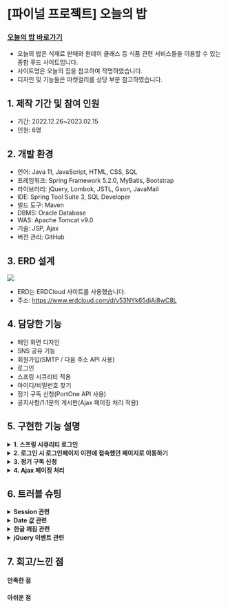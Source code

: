 # [파이널 프로젝트] 오늘의 밥

### [오늘의 밥 바로가기](https://gd1class.iptime.org:8844/GDJ56_BOB_final/)
- 오늘의 밥은 식재료 판매와 원데이 클래스 등 식품 관련 서비스들을 이용할 수 있는 종합 푸드 사이트입니다.
- 사이트명은 오늘의 집을 참고하여 작명하였습니다.
- 디자인 및 기능들은 마켓컬리를 상당 부분 참고하였습니다.

## 1. 제작 기간 및 참여 인원
- 기간: 2022.12.26~2023.02.15
- 인원: 6명

## 2. 개발 환경
- 언어: Java 11, JavaScript, HTML, CSS, SQL
- 프레임워크: Spring Framework 5.2.0, MyBatis, Bootstrap
- 라이브러리: jQuery, Lombok, JSTL, Gson, JavaMail
- IDE: Spring Tool Suite 3, SQL Developer
- 빌드 도구: Maven
- DBMS: Oracle Database
- WAS: Apache Tomcat v9.0
- 기술: JSP, Ajax
- 버전 관리: GitHub

## 3. ERD 설계
<img src="https://user-images.githubusercontent.com/118409554/220550124-79701d7b-fb57-40e0-9935-7c58aa2eac21.png"/>

- ERD는 ERDCloud 사이트를 사용했습니다.
- 주소: https://www.erdcloud.com/d/v53NYk65djAi8wC8L

## 4. 담당한 기능
- 메인 화면 디자인
- SNS 공유 기능
- 회원가입(SMTP / 다음 주소 API 사용)
- 로그인
- 스프링 시큐리티 적용
- 아이디/비밀번호 찾기
- 정기 구독 신청(PortOne API 사용)
- 공지사항/1:1문의 게시판(Ajax 페이징 처리 적용)

## 5. 구현한 기능 설명
<details>
  <summary><b>1. 스프링 시큐리티 로그인</b></summary>

####
- pom.xml에 시큐리티 의존성을 등록한다.
- [security-context.xml](https://github.com/hanairu96/GDJ56_BOB_final_personal/blob/main/GDJ56_BOB_final/src/main/webapp/WEB-INF/spring/security-context.xml)
  - <security:http> 태그의 하위 태그인 <security:form-login>에 로그인 페이지, username과 password의 파라미터, 로그인 성공/실패 시 이동할 주소 등을 설정한다.
  - BCryptPasswordEncoder 클래스를 이용하는 암호화 관련 Bean을 등록한다.
  - 로그인에 사용할 SecurityService 클래스를 Bean으로 등록한다.
  - <security:authentication-manager> 태그에서 인증 받는 방법에 대해 설정을 한다.
- [Member.java](https://github.com/hanairu96/GDJ56_BOB_final_personal/blob/main/GDJ56_BOB_final/src/main/java/com/today/bab/member/model/vo/Member.java)
  - UserDetails 인터페이스를 구현한 클래스이다.
  - getAuthorities() 메소드를 오버라이딩한다.
    - ArrayList로 권한과 관련된 List<GrantedAuthority> auth 객체를 생성한다.
    - 권한명을 매개변수로 하여 SimpleGrantedAuthority 객체를 생성하고 auth 리스트에 add한다.
    - auth 리스트를 리턴한다.
- [SecurityService.java](https://github.com/hanairu96/GDJ56_BOB_final_personal/blob/main/GDJ56_BOB_final/src/main/java/com/today/bab/security/SecurityService.java)
  - UserDetailsService 인터페이스를 구현한 클래스이다.
  - username를 매개변수로 받는 loadUserByUsername() 메소드를 오버라이딩한다.
  - username이 id인 Member가 DB에 있는지 여부를 mapper에 등록된 SQL문을 통해 확인한다.
  - 해당 Member가 있으면 Member를 리턴하고, 없으면 UsernameNotFoundException 예외 처리한다.
- [MemberController.java](https://github.com/hanairu96/GDJ56_BOB_final_personal/blob/main/GDJ56_BOB_final/src/main/java/com/today/bab/member/controller/MemberController.java)
  - 로그인 실패하면 매핑주소가 "/member/loginFail"인 메소드로 가서 커스텀 예외인 LoginAccessException 예외를 발생시킨다.
  - 로그인 성공하면 매핑주소가 "/member/loginSuccess"인 메소드로 간다.
    - SecurityContextHolder.getContext().getAuthentication().getPrincipal()으로 member를 생성한다.
    - Model 객체의 속성에 member 객체를 loginMember라는 이름으로 추가한다.
    - @SessionAttributes({"loginMember"}) 어노테이션을 추가해 리다이렉트 되더라도 loginMember를 키로 가지는 세션이 살아있게 한다.
    - 최종적으로 return에 적혀진 주소로 리다이렉트한다.
</details>

<details>
  <summary><b>2. 로그인 시 로그인페이지 이전에 접속했던 페이지로 이동하기</b></summary>

####
- [loginpage.jsp](https://github.com/hanairu96/GDJ56_BOB_final_personal/blob/main/GDJ56_BOB_final/src/main/webapp/WEB-INF/views/member/loginpage.jsp)
  - 로그인 페이지 접속 시 document.referrer로 이전 주소를 받아온다.
  - ajax로 이전 주소 값을 서버에 보낸다.
- [MemberController.java](https://github.com/hanairu96/GDJ56_BOB_final_personal/blob/main/GDJ56_BOB_final/src/main/java/com/today/bab/member/controller/MemberController.java)
  - 로그인페이지에서 보내 온 주소 값을 CookieGenerator 객체를 이용해 쿠키로 저장한다.
  - 로그인 성공 시 request.getCookies()로 모든 쿠키를 불러온 후 저장한 쿠키명과 일치하는 쿠키를 찾는다.
  - 해당 쿠키에 저장된 주소로 리다이렉트시킨다.
</details>

<details>
  <summary><b>3. 정기 구독 신청</b></summary>

####
- [subApply.jsp](https://github.com/hanairu96/GDJ56_BOB_final_personal/blob/main/GDJ56_BOB_final/src/main/webapp/WEB-INF/views/subscription/subApply.jsp)
  - PortOne(舊 아임포트) 라이브러리를 CDN 방식으로 불러온다.
  - 결제하기 버튼을 누르면 requestPay() 메소드가 실행되고 카카오페이로 정기 결제가 진행된다.
  - 정기 결제가 성공하면 ajax로 회원 아이디와 결제 항목을 서버로 전송한 후 결제 성공 메시지가 뜬다.
  - 정기 결제가 실패하면 결제 실패 메시지가 뜬다.
- [SubController.java](https://github.com/hanairu96/GDJ56_BOB_final_personal/blob/main/GDJ56_BOB_final/src/main/java/com/today/bab/sub/controller/SubController.java)
  - HashMap으로 생성한 param 객체에 회원 아이디와 결제 항목을 put한다.
  - param 객체를 Service와 Dao로 보내고 mapper의 INSERT문으로 SUBSCRIPTION 테이블에 값을 추가한다.
  - SQL문이 정상적으로 완료되면 true를, 아니면 false를 리턴한다.
</details>

<details>
  <summary><b>4. Ajax 페이징 처리</b></summary>

####
- [AjaxPageBar.java](https://github.com/hanairu96/GDJ56_BOB_final_personal/blob/main/GDJ56_BOB_final/src/main/java/com/today/bab/common/AjaxPageBar.java)
  - 현재 페이지, 페이지당 데이터수, 전체 데이터수를 매개변수로 받아 페이지바를 생성하는 getPage() 메소드를 작성한다.
- [CenterController.java](https://github.com/hanairu96/GDJ56_BOB_final_personal/blob/main/GDJ56_BOB_final/src/main/java/com/today/bab/center/controller/CenterController.java)
  - 전체 페이지 데이터를 보낼 때
    - ModelAndView 객체에 리스트와 페이지바를 add하고 return한다.
  - 리스트만 교체 시
    - ajax로 받은 받은 데이터를 Service와 Dao로 보내고 mapper로 전체 데이터를 받아온다.
    - [Dao](https://github.com/hanairu96/GDJ56_BOB_final_personal/blob/main/GDJ56_BOB_final/src/main/java/com/today/bab/center/model/dao/CenterDaoImpl.java)에서 RowBounds 객체를 생성해 특정 페이지의 데이터만 가져오게 한다.
  - 가져온 데이터를 List로 받고 해당 List를 리턴한다.
- [noticeList.jsp](https://github.com/hanairu96/GDJ56_BOB_final_personal/blob/main/GDJ56_BOB_final/src/main/webapp/WEB-INF/views/center/noticeList.jsp)/[clientQnaList.jsp](https://github.com/hanairu96/GDJ56_BOB_final_personal/blob/main/GDJ56_BOB_final/src/main/webapp/WEB-INF/views/center/clientQnaList.jsp)
  - 페이지바의 버튼을 누르면 버튼에 적힌 페이지 번호를 ajax로 서버에 보낸다.
    - 검색 후의 리스트라면 검색 항목과 검색 내용도 서버에 보낸다.
  - jsp의 ajax에서 받아온 리스트를 이용해 출력할 테이블을 새로 생성하고 html() 메소드로 테이블을 교체한다.
</details>
  
## 6. 트러블 슈팅
<details>
  <summary><b>Session 관련</b></summary>

#### 문제
- 로그인 성공 시 MemberController에서 Model 객체에 loginMember라는 이름의 세션 값을 넣고 메인 페이지로 redirect하도록 함
- 하지만 메인 페이지에서는 세션 값이 살아 있지 않는 현상 발생
#### 해결
- MemberController에 아래와 같은 어노테이션을 적으니 해결됨
- @SessionAttributes({"loginMember"})
</details>

<details>
  <summary><b>Date 값 관련</b></summary>

#### 문제
- Date 타입의 값이 브라우저 화면에서 날짜형이 아니라 숫자로 나옴
#### 해결
- @JsonFormat 어노테이션을 사용하니 해결됨

<div markdown="1">

```java
@Data
@AllArgsConstructor
@NoArgsConstructor
@Builder
public class Notice {
	private int noticeNo;
	private String noticeTitle;
	private String noticeContent;
	@JsonFormat(shape=JsonFormat.Shape.STRING, pattern="yyyy-MM-dd")
	private Date noticeDate;
}
```

</div>

</details>

<details>
  <summary><b>한글 깨짐 관련</b></summary>

#### 문제
- ajax로 반환 받은 한글 데이터가 브라우저 화면에서 ?로 나옴
#### 해결
- ajax에 contentType을 추가하고, Controller의 메소드 어노테이션에 produces 속성을 추가하니 해결

<div markdown="1">

```javascript
$.ajax({
  url:"${path}/member/emailExist",
  type:"post",
  data:{inputs:searchs},
  contentType: 'application/x-www-form-urlencoded; charset=utf-8',
  success:data=>{
    //생략
  }
});
```

</div>
<div markdown="1">

```java
@ResponseBody
@RequestMapping(value="/emailExist", produces = "application/text; charset=UTF-8")
public String emailExist(@RequestParam(value="inputs[]") List<String> inputs) {
  //생략
  return data;
}
```

</div>

</details>

<details>
  <summary><b>jQuery 이벤트 관련</b></summary>

#### 문제
- 버튼을 누르면 테이블만 바뀌게 구현하려고 ajax 페이징 처리를 시도함
- 그런데 $("").click(e=>{ }) 구문을 사용하니 jQuery click 이벤트가 안 먹히는 문제가 발생
#### 해결
- ajax로 화면을 바꾸면 동적 페이지로 바뀌어서 작동이 안 되는 것이었음
- $(document).on("click", "", function(e){ }) 구문을 사용하니 정상 작동이 됨
</details>

## 7. 회고/느낀 점
#### 만족한 점
#### 아쉬운 점
